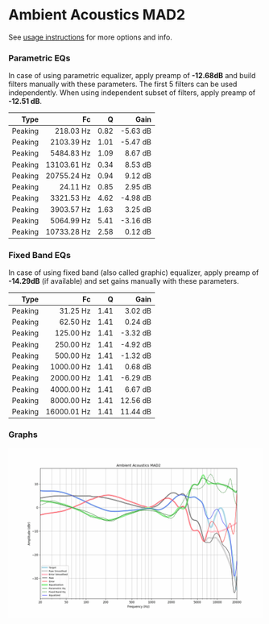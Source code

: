 # Ambient Acoustics MAD2
See [usage instructions](https://github.com/jaakkopasanen/AutoEq#usage) for more options and info.

### Parametric EQs
In case of using parametric equalizer, apply preamp of **-12.68dB** and build filters manually
with these parameters. The first 5 filters can be used independently.
When using independent subset of filters, apply preamp of **-12.51 dB**.

| Type    | Fc          |    Q | Gain     |
|--------:|------------:|-----:|---------:|
| Peaking | 218.03 Hz   | 0.82 | -5.63 dB |
| Peaking | 2103.39 Hz  | 1.01 | -5.47 dB |
| Peaking | 5484.83 Hz  | 1.09 | 8.67 dB  |
| Peaking | 13103.61 Hz | 0.34 | 8.53 dB  |
| Peaking | 20755.24 Hz | 0.94 | 9.12 dB  |
| Peaking | 24.11 Hz    | 0.85 | 2.95 dB  |
| Peaking | 3321.53 Hz  | 4.62 | -4.98 dB |
| Peaking | 3903.57 Hz  | 1.63 | 3.25 dB  |
| Peaking | 5064.99 Hz  | 5.41 | -3.16 dB |
| Peaking | 10733.28 Hz | 2.58 | 0.12 dB  |

### Fixed Band EQs
In case of using fixed band (also called graphic) equalizer, apply preamp of **-14.29dB**
(if available) and set gains manually with these parameters.

| Type    | Fc          |    Q | Gain     |
|--------:|------------:|-----:|---------:|
| Peaking | 31.25 Hz    | 1.41 | 3.02 dB  |
| Peaking | 62.50 Hz    | 1.41 | 0.24 dB  |
| Peaking | 125.00 Hz   | 1.41 | -3.32 dB |
| Peaking | 250.00 Hz   | 1.41 | -4.92 dB |
| Peaking | 500.00 Hz   | 1.41 | -1.32 dB |
| Peaking | 1000.00 Hz  | 1.41 | 0.68 dB  |
| Peaking | 2000.00 Hz  | 1.41 | -6.29 dB |
| Peaking | 4000.00 Hz  | 1.41 | 6.67 dB  |
| Peaking | 8000.00 Hz  | 1.41 | 12.56 dB |
| Peaking | 16000.01 Hz | 1.41 | 11.44 dB |

### Graphs
![](./Ambient%20Acoustics%20MAD2.png)